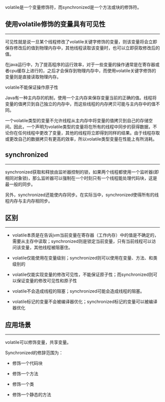 volatile是一个变量修饰符，而synchronized是一个方法或块的修饰符。

## **使用volatile修饰的变量具有可见性**
---

可见性就是说一旦某个线程修改了volatile关键字修饰的变量，则该变量将会立即保存修改后的值到物理内存中，其他线程读取该变量时，也可以立即获取修改后的值。

在java运行中，为了提高程序的运行效率，对于一些变量的操作通常是在寄存器或者cpu缓存上进行的，之后才会保存到物理内存中，而使用volatile关键字修饰的变量则是直接读取物理内存。

volatile不能保证操作原子性

Java有一种主内存的机制，使用一个主内存来保存变量当前的正确的值。线程将变量的值拷贝到自己独立的内存中，而这些线程的内存拷贝可能与主内存中的值不同。

一个volatile类型的变量不允许线程从主内存中将变量的值拷贝到自己的存储空间。因此，一个声明为volatile类型的变量将在所有的线程中同步的获得数据，不论你在任何线程中更改了变量，其他的线程将立即得到同样的结果。由于线程存取或更改自己的数据拷贝有更高的效率，所以volatile类型变量在性能上有所消耗。

## **synchronized**
---

synchronized获取和释放由监听器控制的锁，如果两个线程都使用一个监听器(即相同对象锁)，那么监听器可以强制在一个时刻只有一个线程能处理代码块，这是最一般的同步。

另外，synchronized还能使内存同步。在实际当中，synchronized使得所有的线程内存与主内存相同步。

## **区别**
---

- volatile本质是在告诉jvm当前变量在寄存器（工作内存）中的值是不确定的，需要从主存中读取；synchronized则是锁定当前变量，只有当前线程可以访问该变量，其他线程被阻塞住。

- volatile仅能使用在变量级别；synchronized则可以使用在变量、方法、和类级别的

- volatile仅能实现变量的修改可见性，不能保证原子性；而synchronized则可以保证变量的修改可见性和原子性

- volatile不会造成线程的阻塞；synchronized可能会造成线程的阻塞。

- volatile标记的变量不会被编译器优化；synchronized标记的变量可以被编译器优化

## **应用场景**
---

volatile可以修饰变量，共享变量。

Synchronized的修辞范围为：

- 修饰一个代码块

- 修饰一个方法

- 修饰一个类

- 修饰一个静态的方法
